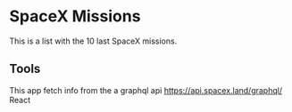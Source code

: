 # SpaceX Missions
This is a list with the 10 last SpaceX missions.

## Tools
This app fetch info from the a graphql api https://api.spacex.land/graphql/
React